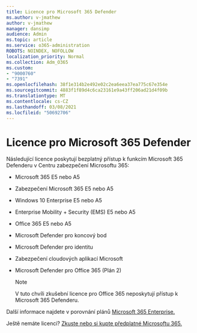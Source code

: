 ```yaml
---
title: Licence pro Microsoft 365 Defender
ms.author: v-jmathew
author: v-jmathew
manager: dansimp
audience: Admin
ms.topic: article
ms.service: o365-administration
ROBOTS: NOINDEX, NOFOLLOW
localization_priority: Normal
ms.collection: Adm_O365
ms.custom:
- "9000760"
- "7391"
ms.openlocfilehash: 38f1e314b2e492e02c2ea6eea37ea775c67e354e
ms.sourcegitcommit: 4883f1f89d4c6ca23161e9a43ff206ad21d4f09b
ms.translationtype: MT
ms.contentlocale: cs-CZ
ms.lasthandoff: 03/08/2021
ms.locfileid: "50692706"
---
```

# <a name="licenses-for-microsoft-365-defender"></a>Licence pro Microsoft 365 Defender

Následující licence poskytují bezplatný přístup k funkcím Microsoft 365 Defenderu v Centru zabezpečení Microsoftu 365:

- Microsoft 365 E5 nebo A5
- Zabezpečení Microsoft 365 E5 nebo A5
- Windows 10 Enterprise E5 nebo A5
- Enterprise Mobility + Security (EMS) E5 nebo A5
- Office 365 E5 nebo A5
- Microsoft Defender pro koncový bod
- Microsoft Defender pro identitu
- Zabezpečení cloudových aplikací Microsoft
- Microsoft Defender pro Office 365 (Plán 2)

    > [!NOTE]
    > V tuto chvíli zkušební licence pro Office 365 neposkytují přístup k Microsoft 365 Defenderu.

Další informace najdete v porovnání plánů [Microsoft 365 Enterprise.](https://go.microsoft.com/fwlink/?linkid=2143458)

Ještě nemáte licenci? [Zkuste nebo si kupte předplatné Microsoftu 365.](https://go.microsoft.com/fwlink/?linkid=2143625)
